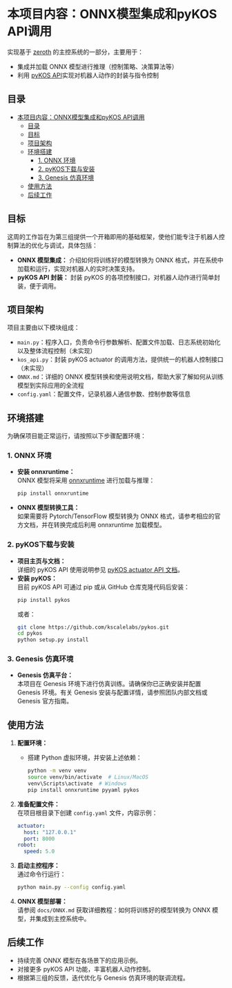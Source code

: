 # 本项目内容：ONNX模型集成和pyKOS API调用

实现基于 [zeroth](https://github.com/kscalelabs) 的主控系统的一部分，主要用于：
- 集成并加载 ONNX 模型进行推理（控制策略、决策算法等）
- 利用 [pyKOS  API](https://kscalelabs.github.io/api-docs/pykos/actuator.html)实现对机器人动作的封装与指令控制

## 目录
- [本项目内容：ONNX模型集成和pyKOS API调用](#本项目内容onnx模型集成和pykos-api调用)
  - [目录](#目录)
  - [目标](#目标)
  - [项目架构](#项目架构)
  - [环境搭建](#环境搭建)
    - [1. ONNX 环境](#1-onnx-环境)
    - [2. pyKOS下载与安装](#2-pykos下载与安装)
    - [3. Genesis 仿真环境](#3-genesis-仿真环境)
  - [使用方法](#使用方法)
  - [后续工作](#后续工作)
## 目标

这周的工作旨在为第三组提供一个开箱即用的基础框架，使他们能专注于机器人控制算法的优化与调试，具体包括：
- **ONNX 模型集成：** 介绍如何将训练好的模型转换为 ONNX 格式，并在系统中加载和运行，实现对机器人的实时决策支持。
- **pyKOS API 封装：** 封装 pyKOS 的各项控制接口，对机器人动作进行简单封装，便于调用。

## 项目架构

项目主要由以下模块组成：
- `main.py`：程序入口，负责命令行参数解析、配置文件加载、日志系统初始化以及整体流程控制（未实现）
- `kos_api.py`：封装 pyKOS actuator 的调用方法，提供统一的机器人控制接口（未实现）
- `ONNX.md`：详细的 ONNX 模型转换和使用说明文档，帮助大家了解如何从训练模型到实际应用的全流程
- `config.yaml`：配置文件，记录机器人通信参数、控制参数等信息

## 环境搭建

为确保项目能正常运行，请按照以下步骤配置环境：

### 1. ONNX 环境

- **安装 onnxruntime：**  
  ONNX 模型将采用 [onnxruntime](https://github.com/microsoft/onnxruntime) 进行加载与推理：
  ```bash
  pip install onnxruntime
  ```
- **ONNX 模型转换工具：**  
  如果需要将 Pytorch/TensorFlow 模型转换为 ONNX 格式，请参考相应的官方文档，并在转换完成后利用 onnxruntime 加载模型。

### 2. pyKOS下载与安装

- **项目主页与文档：**  
  详细的 pyKOS API 使用说明参见 [pyKOS actuator API 文档](https://kscalelabs.github.io/api-docs/pykos/actuator.html)。
- **安装 pyKOS：**  
  目前 pyKOS API 可通过 pip 或从 GitHub 仓库克隆代码后安装：
  ```bash
  pip install pykos
  ```
  或者：
  ```bash
  git clone https://github.com/kscalelabs/pykos.git
  cd pykos
  python setup.py install
  ```

### 3. Genesis 仿真环境

- **Genesis 仿真平台：**  
  本项目在 Genesis 环境下进行仿真训练。请确保你已正确安装并配置 Genesis 环境。有关 Genesis 安装与配置详情，请参照团队内部文档或 Genesis 官方指南。

## 使用方法

1. **配置环境：**
   - 搭建 Python 虚拟环境，并安装上述依赖：
     ```bash
     python -m venv venv
     source venv/bin/activate  # Linux/MacOS
     venv\Scripts\activate  # Windows
     pip install onnxruntime pyyaml pykos
     ```
2. **准备配置文件：**  
   在项目根目录下创建 `config.yaml` 文件，内容示例：
   ```yaml
   actuator:
     host: "127.0.0.1"
     port: 8000
   robot:
     speed: 5.0
   ```
3. **启动主控程序：**  
   通过命令行运行：
   ```bash
   python main.py --config config.yaml
   ```
   
4. **ONNX 模型部署：**  
   请参阅 `docs/ONNX.md` 获取详细教程：如何将训练好的模型转换为 ONNX 模型，并集成到主控系统中。


## 后续工作

- 持续完善 ONNX 模型在各场景下的应用示例。
- 对接更多 pyKOS API 功能，丰富机器人动作控制。
- 根据第三组的反馈，迭代优化与 Genesis 仿真环境的联调流程。
